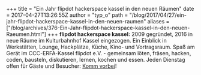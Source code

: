 +++
title = "Ein Jahr flipdot hackerspace kassel in den neuen Räumen"
date = 2017-04-27T13:26:55Z
author = "typ_o"
path = "/blog/2017/04/27/ein-jahr-flipdot-hackerspace-kassel-in-den-neuen-raumen"
aliases = ["/blog/archives/376-Ein-Jahr-flipdot-hackerspace-kassel-in-den-neuen-Raeumen.html"]
+++
**flipdot hackerspace kassel:** 2009 gegründet, 2016 in neue Räume im
Kulturbahnhof Kassel eingezogen. Ein Einblick in Werkstätten, Lounge,
Hackplätze, Küche, Kino- und Vortragsraum. Spaß am Gerät im
CCC-ERFA-Kassel flipdot e.V. - gemeinsam löten, fräsen, hacken, coden,
bausteln, diskutieren, lernen, kochen und essen. Jeden Dienstag offen
für Gäste und Besucher: [Komm
vorbei](/kontakt/)!
